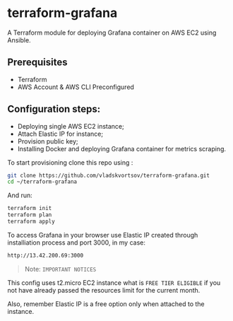 # terraform-grafana
A Terraform module for deploying Grafana container on AWS EC2 using Ansible.


## Prerequisites
- Terraform
- AWS Account & AWS CLI Preconfigured

## Configuration steps:
- Deploying single AWS EC2 instance;
- Attach Elastic IP for instance;
- Provision public key;
- Installing Docker and deploying Grafana container for metrics scraping.

To start provisioning clone this repo using :

```sh
git clone https://github.com/vladskvortsov/terraform-grafana.git
cd ~/terraform-grafana
```
And run:

```sh
terraform init
terraform plan 
terraform apply
```

To access Grafana in your browser use Elastic IP created through installiation process and port 3000, in my case:

```sh
http://13.42.200.69:3000
``` 


> Note: `IMPORTANT NOTICES`

This config uses t2.micro EC2 instance what is `FREE TIER ELIGIBLE` if you not have already passed the resources limit for the current month.

Also, remember Elastic IP is a free option only when attached to the instance.
